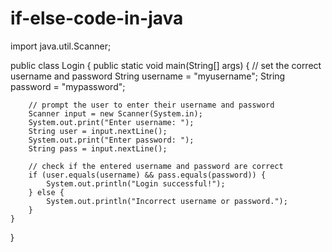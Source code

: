 # if-else-code-in-java
import java.util.Scanner;

public class Login {
    public static void main(String[] args) {
        // set the correct username and password
        String username = "myusername";
        String password = "mypassword";
        
        // prompt the user to enter their username and password
        Scanner input = new Scanner(System.in);
        System.out.print("Enter username: ");
        String user = input.nextLine();
        System.out.print("Enter password: ");
        String pass = input.nextLine();
        
        // check if the entered username and password are correct
        if (user.equals(username) && pass.equals(password)) {
            System.out.println("Login successful!");
        } else {
            System.out.println("Incorrect username or password.");
        }
    }
}
